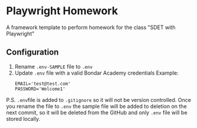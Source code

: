 # Playwright Homework
A framework template to perform homework for the class "SDET with Playwright"

## Configuration
1. Rename ```.env-SAMPLE``` file to ```.env```
2. Update ```.env``` file with a valid Bondar Academy credentials
    Example:
    ```
    EMAIL='test@test.com'
    PASSWORD='Welcome1'
    ```

P.S. ```.env```file is added to ```.gitignore``` so it will not be version controlled. 
Once you rename the file to ```.env``` the sample file will be added to deletion on the next commit,
so it will be deleted from the GitHub and only ```.env``` file will be stored locally.